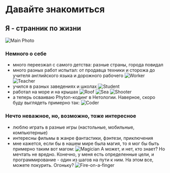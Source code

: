 # Давайте знакомиться
## Я - странник по жизни

![Main Photo](https://github.com/f-j-7/About_Myself/blob/main/Assets/16-06-2025%2017-09-39.jpg)

### Немного о себе

- много переезжал с самого детства: разные страны, города повидал
- много разных работ испытал: от продавца техники и сторожа до учителя английского языка и дорожного рабочего
![Worker](https://github.com/f-j-7/About_Myself/blob/main/Assets/16-06-2025%2017-15-34.jpg) ![Teacher](https://github.com/f-j-7/About_Myself/blob/main/Assets/DSC_0172.jpg)
- учился в разных заведениях и школах
![Student](https://github.com/f-j-7/About_Myself/blob/main/Assets/DSC_0185.JPG)
- работал на море и на крышах
![Roof](https://github.com/f-j-7/About_Myself/blob/main/Assets/16-06-2025%2017-10-15.jpg) ![Sea](https://github.com/f-j-7/About_Myself/blob/main/Assets/IMG_20200914_001359_652.jpg)
![Shooter](https://github.com/f-j-7/About_Myself/blob/main/Assets/16-06-2025%2017-16-25.jpg)
- а теперь осваиваю Phyton-кодинг в Нетологии. Наверное, скоро буду выглядеть примерно так:
![Coder](https://github.com/f-j-7/About_Myself/blob/main/Assets/16-06-2025%2017-12-05.jpg)

### Нечто неважное, но, возможно, тоже интересное

- люблю играть в разные игры (настольные, мобильные, компьютерные)
- интересны фильмы в жанре фантастики, фэнтези, приключения
- мне кажется, если бы в нашем мире была магия, то я мог бы быть примерно таким вот магом:
![Magician](https://github.com/f-j-7/About_Myself/blob/main/Assets/16-06-2025%2017-13-58.jpg)
А может, и нет, кто знает? Но мечтать не вредно.
Конечно, у меня есть определенные цели, и программирование - один из шагов на пути к ним.
На этом все, можете покурить. Огоньку?
![Fire-on-a-finger](https://github.com/f-j-7/About_Myself/blob/main/Assets/16-06-2025%2017-14-36.jpg)